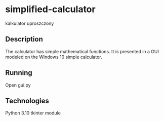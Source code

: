 # simplified-calculator
kalkulator uproszczony

## Description
The calculator has simple mathematical functions. It is presented in a GUI modeled on the Windows 10 simple calculator.

## Running
Open gui.py

## Technologies
Python 3.10
tkinter module
